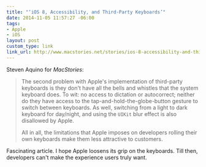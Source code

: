```yaml
---
title: "‘iOS 8, Accessibility, and Third-Party Keyboards’"
date: 2014-11-05 11:57:27 -06:00
tags:
- Apple
- iOS
layout: post
custom_type: link
link_url: http://www.macstories.net/stories/ios-8-accessibility-and-third-party-keyboards/
---
```


Steven Aquino for *MacStories*:

> The second problem with Apple's implementation of third-party keyboards is they don't have all the bells and whistles that the system keyboard does. To wit: no access to dictation or autocorrect; neither do they have access to the tap-and-hold-the-globe-button gesture to switch between keyboards. As well, switching from a light to dark keyboard for day/night, and using the `UIKit` blur effect is also disallowed by Apple.
>
> All in all, the limitations that Apple imposes on developers rolling their own keyboards make them less attractive to customers.

Fascinating article. I hope Apple loosens its grip on the keyboards. Till then, developers can't make the experience users truly want.
